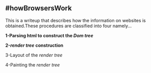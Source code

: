 #howBrowsersWork
---
This is a writeup that describes how the information on websites is obtained.These procedures  are classified into four namely...


**1-Parsing html to construct the *Dom tree***

**2-*render tree* construction**

3-Layout of the *render tree*

4-Painting the *render tree*
